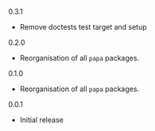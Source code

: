 0.3.1

* Remove doctests test target and setup

0.2.0

* Reorganisation of all `papa` packages.

0.1.0

* Reorganisation of all `papa` packages.

0.0.1

* Initial release


